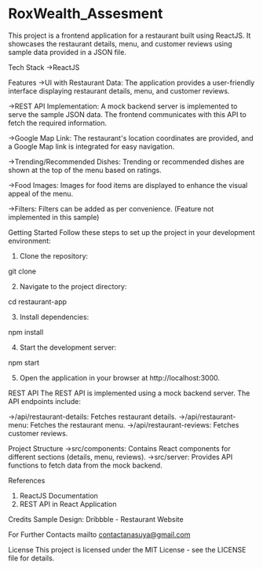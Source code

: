 # RoxWealth_Assesment


This project is a frontend application for a restaurant built using ReactJS. It showcases the restaurant details, menu, and customer reviews using sample data provided in a JSON file.

Tech Stack
->ReactJS

Features
->UI with Restaurant Data: The application provides a user-friendly interface displaying restaurant details, menu, and customer reviews.

->REST API Implementation: A mock backend server is implemented to serve the sample JSON data. The frontend communicates with this API to fetch the required information.

->Google Map Link: The restaurant's location coordinates are provided, and a Google Map link is integrated for easy navigation.

->Trending/Recommended Dishes: Trending or recommended dishes are shown at the top of the menu based on ratings.

->Food Images: Images for food items are displayed to enhance the visual appeal of the menu.

->Filters: Filters can be added as per convenience. (Feature not implemented in this sample)

Getting Started
Follow these steps to set up the project in your development environment:

1) Clone the repository:

git clone <repository-url>

2) Navigate to the project directory:

cd restaurant-app

3) Install dependencies:

npm install

4) Start the development server:

npm start

5) Open the application in your browser at http://localhost:3000.

REST API
The REST API is implemented using a mock backend server. The API endpoints include:

->/api/restaurant-details: Fetches restaurant details.
->/api/restaurant-menu: Fetches the restaurant menu.
->/api/restaurant-reviews: Fetches customer reviews.

Project Structure
->src/components: Contains React components for different sections (details, menu, reviews).
->src/server: Provides API functions to fetch data from the mock backend.

References

1) ReactJS Documentation
2) REST API in React Application

Credits
Sample Design: Dribbble - Restaurant Website

For Further Contacts mailto contactanasuya@gmail.com

License
This project is licensed under the MIT License - see the LICENSE file for details.
